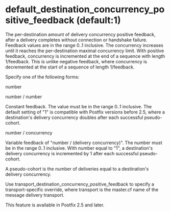 # default_destination_concurrency_positive_feedback (default:1) 

 The per-destination amount of delivery concurrency positive
feedback, after a delivery completes without connection or handshake
failure. Feedback values are in the range 0..1 inclusive.  The
concurrency increases until it reaches the per-destination maximal
concurrency limit. With positive feedback, concurrency is incremented
at the end of a sequence with length 1/feedback. This is unlike
negative feedback, where concurrency is decremented at the start
of a sequence of length 1/feedback. 

 Specify one of the following forms:  



 number  

 number / number  

 Constant feedback.  The value must be in the range 0..1
inclusive. The default setting of "1" is compatible with Postfix
versions before 2.5, where a destination's delivery concurrency
doubles after each successful pseudo-cohort.  

 number / concurrency  

 Variable feedback of "number / (delivery concurrency)".
The number must be in the range 0..1 inclusive. With
number equal to "1", a destination's delivery concurrency
is incremented by 1 after each successful pseudo-cohort.  



 A pseudo-cohort is the number of deliveries equal to a destination's
delivery concurrency. 

 Use transport_destination_concurrency_positive_feedback
to specify a transport-specific override, where transport
is the master.cf name of the message delivery transport. 

 This feature is available in Postfix 2.5 and later.  


